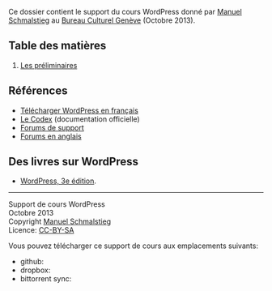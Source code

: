 Ce dossier contient le support du cours WordPress donné par [Manuel Schmalstieg](http://ms-studio.net) au [Bureau Culturel Genève](http://www.bureauculturel.ch/ge/) (Octobre 2013).

## Table des matières

1. [Les préliminaires](01-preliminiaires/00-Preliminaires.md)

## Références

* [Télécharger WordPress en français](http://fr.wordpress.org/)
* [Le Codex](http://codex.wordpress.org/fr:Accueil) (documentation officielle)
* [Forums de support](http://www.wordpress-fr.net/support/)
* [Forums en anglais](http://wordpress.org/support/)

## Des livres sur WordPress

* [WordPress, 3e édition](http://www.amazon.fr/Wordpress-Toutes-cr%C3%A9er-maintenir-%C3%A9voluer/dp/2744025666/).

*********

Support de cours WordPress<br/>
Octobre 2013<br/>
Copyright [Manuel Schmalstieg](http://ms-studio.net)<br/>
Licence: [CC-BY-SA](LICENCE.txt)

Vous pouvez télécharger ce support de cours aux emplacements suivants:

- github: 
- dropbox: 
- bittorrent sync: 